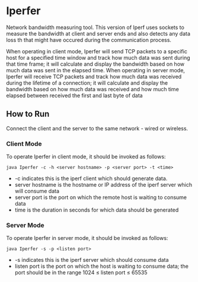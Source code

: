 # Iperfer
Network bandwidth measuring tool. This version of Iperf uses sockets to measure the bandwidth at client and server ends and also detects any data loss th
that might have occured during the communication process.

When operating in client mode, Iperfer will send TCP packets to a specific host for a specified time window and track how much data was sent during that time frame; it will calculate and display the bandwidth based on how much data was sent in the elapsed time. When operating in server mode, Iperfer will receive TCP packets and track how much data was received during the lifetime of a connection; it will calculate and display the bandwidth based on how much data was received and how much time elapsed between received the first and last byte of data

## How to Run
Connect the client and the server to the same network - wired or wireless. 

### Client Mode
To operate Iperfer in client mode, it should be invoked as follows:

```
java Iperfer -c -h <server hostname> -p <server port> -t <time>
```

* -c indicates this is the iperf client which should generate data.
* server hostname is the hostname or IP address of the iperf server which will consume data
* server port is the port on which the remote host is waiting to consume data
* time is the duration in seconds for which data should be generated

### Server Mode 
To operate Iperfer in server mode, it should be invoked as follows:
```
java Iperfer -s -p <listen port>
```

* -s indicates this is the iperf server which should consume data
* listen port is the port on which the host is waiting to consume data; the port should be in the range 1024 ≤ listen port ≤ 65535
